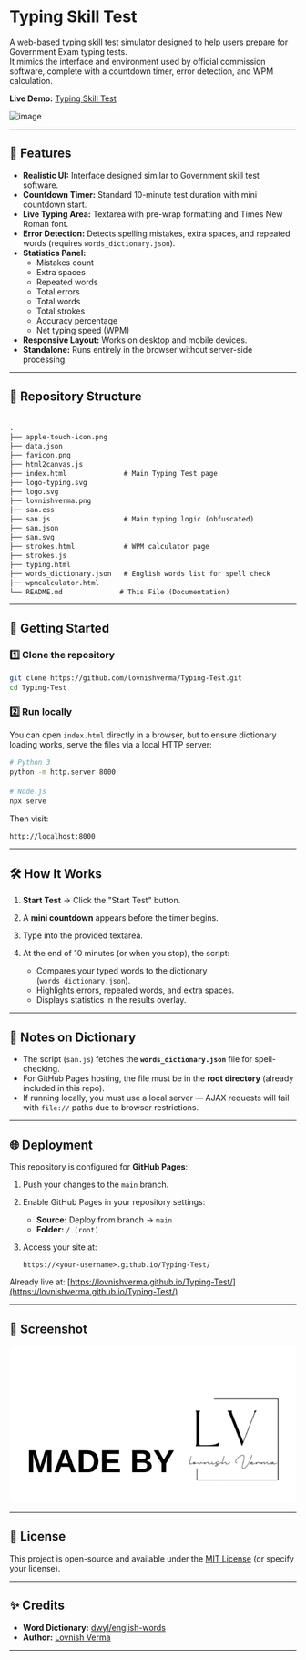 # Typing Skill Test

A web-based typing skill test simulator designed to help users prepare for Government Exam typing tests.  
It mimics the interface and environment used by official commission software, complete with a countdown timer, error detection, and WPM calculation.

**Live Demo:** [Typing Skill Test](https://lovnishverma.github.io/Typing-Test/)

<img width="691" height="706" alt="image" src="https://github.com/user-attachments/assets/79a7932a-76a4-4274-a4e6-4358a90a0a52" />


---

## 📌 Features

- **Realistic UI:** Interface designed similar to Government skill test software.
- **Countdown Timer:** Standard 10-minute test duration with mini countdown start.
- **Live Typing Area:** Textarea with pre-wrap formatting and Times New Roman font.
- **Error Detection:** Detects spelling mistakes, extra spaces, and repeated words (requires `words_dictionary.json`).
- **Statistics Panel:**
  - Mistakes count
  - Extra spaces
  - Repeated words
  - Total errors
  - Total words
  - Total strokes
  - Accuracy percentage
  - Net typing speed (WPM)
- **Responsive Layout:** Works on desktop and mobile devices.
- **Standalone:** Runs entirely in the browser without server-side processing.

---

## 📂 Repository Structure

```

.
├── apple-touch-icon.png
├── data.json
├── favicon.png
├── html2canvas.js
├── index.html              # Main Typing Test page
├── logo-typing.svg
├── logo.svg
├── lovnishverma.png
├── san.css
├── san.js                  # Main typing logic (obfuscated)
├── san.json
├── san.svg
├── strokes.html            # WPM calculator page
├── strokes.js
├── typing.html
├── words_dictionary.json   # English words list for spell check
├── wpmcalculator.html
└── README.md              # This File (Documentation)

````

---

## 🚀 Getting Started

### 1️⃣ Clone the repository
```bash
git clone https://github.com/lovnishverma/Typing-Test.git
cd Typing-Test
````

### 2️⃣ Run locally

You can open `index.html` directly in a browser,
but to ensure dictionary loading works, serve the files via a local HTTP server:

```bash
# Python 3
python -m http.server 8000

# Node.js
npx serve
```

Then visit:

```
http://localhost:8000
```

---

## 🛠 How It Works

1. **Start Test** → Click the "Start Test" button.
2. A **mini countdown** appears before the timer begins.
3. Type into the provided textarea.
4. At the end of 10 minutes (or when you stop), the script:

   * Compares your typed words to the dictionary (`words_dictionary.json`).
   * Highlights errors, repeated words, and extra spaces.
   * Displays statistics in the results overlay.

---

## 📄 Notes on Dictionary

* The script (`san.js`) fetches the **`words_dictionary.json`** file for spell-checking.
* For GitHub Pages hosting, the file must be in the **root directory** (already included in this repo).
* If running locally, you must use a local server — AJAX requests will fail with `file://` paths due to browser restrictions.

---

## 🌐 Deployment

This repository is configured for **GitHub Pages**:

1. Push your changes to the `main` branch.
2. Enable GitHub Pages in your repository settings:

   * **Source:** Deploy from branch → `main`
   * **Folder:** `/ (root)`
3. Access your site at:

   ```
   https://<your-username>.github.io/Typing-Test/
   ```

Already live at:
[https://lovnishverma.github.io/Typing-Test/](https://lovnishverma.github.io/Typing-Test/)

---

## 📸 Screenshot

![Screenshot](lovnishverma.png)

---

## 📜 License

This project is open-source and available under the [MIT License](LICENSE) (or specify your license).

---

## ✨ Credits

* **Word Dictionary:** [dwyl/english-words](https://github.com/dwyl/english-words)
* **Author:** [Lovnish Verma](https://github.com/lovnishverma)


---
